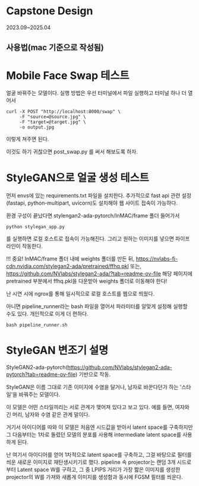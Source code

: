 Capstone Design
===============
2023.09~2025.04


사용법(mac 기준으로 작성됨)
---------------------
# Mobile Face Swap 테스트
얼굴 바꿔주는 모델이다.
실행 방법은 우선 터미널에서 파일 실행하고 터미널 하나 더 열어서 

```
curl -X POST "http://localhost:8000/swap" \
     -F "source=@source.jpg" \
     -F "target=@target.jpg" \
     -o output.jpg
```
이렇게 쳐주면 된다.

이것도 하기 귀찮으면 post_swap.py 를 써서 해보도록 하자.

# StyleGAN으로 얼굴 생성 테스트

먼저 envs에 있는 requirements.txt 파일을 설치한다. 
추가적으로 fast api 관련 설정(fastapi, python-multipart, uvicorn)도 
설치해야 웹 사이트 접속이 가능하다.

환경 구성이 끝났다면 stylengan2-ada-pytorch/InMAC/frame 폴더 들어가서
```
python stylegan_app.py
```
를 실행하면 로컬 호스트로 접속이 가능해진다. 그리고 원하는 이미지를 넣으면 파이프라인이 작동한다.

!!! 중요! InMAC/frame 폴더 내에 weights 폴더를 만든 뒤, 
https://nvlabs-fi-cdn.nvidia.com/stylegan2-ada/pretrained/ffhq.pkl
또는, https://github.com/NVlabs/stylegan2-ada/?tab=readme-ov-file
해당 페이지에 pretrained 부분에서 ffhq.pkl을 다운받아 weights 폴더로 이동해야 한다!


난 시연 시에 ngrox를 통해 일시적으로 로컬 호스트를 웹으로 띄웠다.

아니면 pipeline_runner라는 bash 파일을 열어서 파라미터를 알맞게 설정해 실행할 수도 있다. 
개인적으로 이게 더 편하다.

```
bash pipeline_runner.sh
```

# StyleGAN 변조기 설명
StyleGAN2-ada-pytorch(https://github.com/NVlabs/stylegan2-ada-pytorch?tab=readme-ov-file)
기반으로 작동.

StyleGAN은 이름 그대로 기존 이미지에 수염을 달거나, 남자로 바꾼다던가 하는 
'스타일'을 바꿔주는 모델이다. 

이 모델은 어떤 스타일끼리는 서로 관계가 맺어져 있다고 보고 있다. 
예를 들면, 여자와 긴 머리, 남자와 수염 같은 관계 말이다.

거기서 아이디어를 따와 이 모델은 처음엔 시드값을 받아서 latent space를 구축하지만 그 다음부터는
1차로 돌렸던 모델의 분포를 사용해 intermediate latent space를 사용하게 된다.

난 여기서 아이디어를 얻어 1차적으로 latent space를 구축하고, 그걸 바탕으로 필터를 씌운 새로운
이미지로 재탄생시키기로 했다.
pipeline 속 projector는 랜덤 3개 시드로부터 Latent space W를 구하고, 그 중 LPIPS 거리가 
가장 짧은 이미지를 생성한 projector의 W를 가져와 새롭게 이미지를 생성함과 동시에 FGSM 필터를 씌운다.